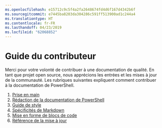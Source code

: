 ```yaml
---
ms.openlocfilehash: e15712c9c5f4a2fa2648674fd4d6f167d4342b6f
ms.sourcegitcommit: e7445ba8203da304286c591ff513900ad1c244a4
ms.translationtype: HT
ms.contentlocale: fr-FR
ms.lasthandoff: 04/23/2019
ms.locfileid: "62068852"
---
```

# <a name="contributor-guide"></a>Guide du contributeur

Merci pour votre volonté de contribuer à une documentation de qualité.
En tant que projet open source, nous apprécions les entrées et les mises à jour de la communauté.
Les rubriques suivantes expliquent comment contribuer à la documentation de PowerShell.

1. [Prise en main](./contributing/1-GET-STARTED.md)
2. [Rédaction de la documentation de PowerShell](./contributing/2-WRITING.md)
3. [Guide de style](./contributing/3-STYLE-GUIDE.md)
4. [Spécificités de Markdown](./contributing/4-MARKDOWN-SPECIFICS.md)
5. [Mise en forme de blocs de code](./contributing/5-FORMATTING-CODE.md)
6. [Référence de la mise à jour](./contributing/6-UPDATING-REFERENCE.md)

